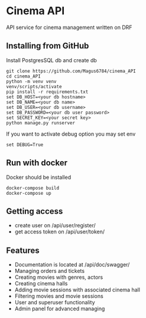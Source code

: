 # Cinema API
API service for cinema management written on DRF
## Installing from GitHub
Install PostgresSQL db and create db
```shell
git clone https://github.com/Magus6784/cinema_API
cd cinema_API
python -m venv venv
venv/scripts/activate
pip install -r requirements.txt
set DB_HOST=<your db hostname>
set DB_NAME=<your db name>
set DB_USER=<your db username>
set DB_PASSWORD=<your db user password>
set SECRET_KEY=<your secret key>
python manage.py runserver
```

If you want to activate debug option you may set env
```shell
set DEBUG=True
```

## Run with docker

Docker should be installed
```shell
docker-compose build
docker-compose up
```
## Getting access
- create user on /api/user/register/
- get access token on /api/user/token/
## Features
* Documentation is located at /api/doc/swagger/
* Managing orders and tickets
* Creating movies with genres, actors
* Creating cinema halls
* Adding movie sessions with associated cinema hall
* Filtering movies and movie sessions
* User and superuser functionality
* Admin panel for advanced managing
